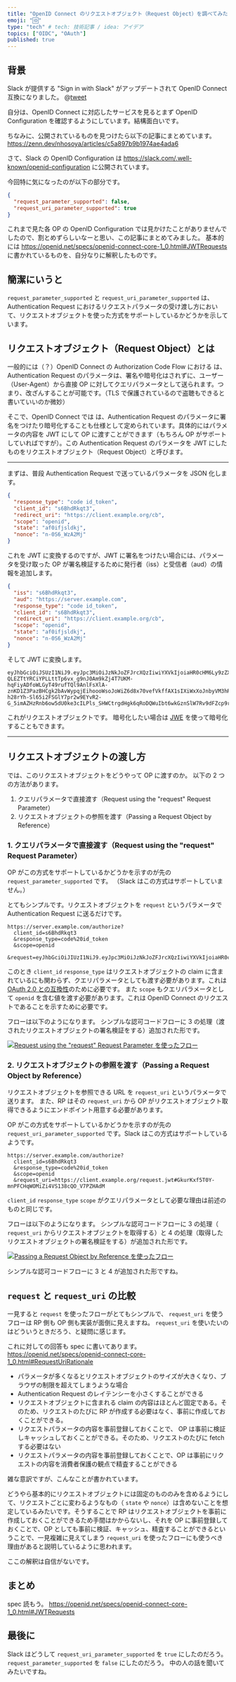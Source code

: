 ```yaml
---
title: "OpenID Connect のリクエストオブジェクト（Request Object）を調べてみた"
emoji: "🆔"
type: "tech" # tech: 技術記事 / idea: アイデア
topics: ["OIDC", "OAuth"]
published: true
---
```


## 背景

Slack が提供する "Sign in with Slack" がアップデートされて OpenID Connect 互換になりました。
@[tweet](https://twitter.com/seratch_ja/status/1420967458521772034)

自分は、OpenID Connect に対応したサービスを見るとまず OpenID Configuration を確認するようにしています。結構面白いです。

ちなみに、公開されているものを見つけたら以下の記事にまとめています。
https://zenn.dev/nhosoya/articles/c5a897b9b1974ae4ada6

さて、Slack の OpenID Configuration は https://slack.com/.well-known/openid-configuration に公開されています。

今回特に気になったのが以下の部分です。

```json
{
  "request_parameter_supported": false,
  "request_uri_parameter_supported": true
}
```

これまで見た各 OP の OpenID Configuration では見かけたことがありませんでしたので、割とめずらしいなーと思い、この記事にまとめてみました。
基本的には https://openid.net/specs/openid-connect-core-1_0.html#JWTRequests に書かれているものを、自分なりに解釈したものです。

## 簡潔にいうと

`request_parameter_supported` と `request_uri_parameter_supported` は、Authentication Request におけるリクエストパラメータの受け渡し方において、リクエストオブジェクトを使った方式をサポートしているかどうかを示しています。

## リクエストオブジェクト（Request Object）とは

一般的には（？）OpenID Connect の Authorization Code Flow における は、Authentication Request のパラメータは、署名や暗号化はされずに、ユーザー（User-Agent）から直接 OP に対してクエリパラメータとして送られます。つまり、改ざんすることが可能です。（TLS で保護されているので盗聴もできると書いていいのか微妙）

そこで、OpenID Connect では は、Authentication Request のパラメータに署名をつけたり暗号化することも仕様として定められています。具体的にはパラメータの内容を JWT にして OP に渡すことができます（もちろん OP がサポートしていればですが）。この Authentication Request のパラメータを JWT にしたものをリクエストオブジェクト（Request Object）と呼びます。

---

まずは、普段 Authentication Request で送っているパラメータを JSON 化します。

```json
{
  "response_type": "code id_token",
  "client_id": "s6BhdRkqt3",
  "redirect_uri": "https://client.example.org/cb",
  "scope": "openid",
  "state": "af0ifjsldkj",
  "nonce": "n-0S6_WzA2Mj"
}
```

これを JWT に変換するのですが、JWT に署名をつけたい場合には、パラメータを受け取った OP が署名検証するために発行者（iss）と受信者（aud）の情報を追加します。

```json
{
  "iss": "s6BhdRkqt3",
  "aud": "https://server.example.com",
  "response_type": "code id_token",
  "client_id": "s6BhdRkqt3",
  "redirect_uri": "https://client.example.org/cb",
  "scope": "openid",
  "state": "af0ifjsldkj",
  "nonce": "n-0S6_WzA2Mj"
}
```

そして JWT に変換します。

```
eyJhbGciOiJSUzI1NiJ9.eyJpc3MiOiJzNkJoZFJrcXQzIiwiYXVkIjoiaHR0cHM6Ly9zZXJ2ZXIuZXhhbXBsZS5jb20iLCJyZXNwb25zZV90eXBlIjoiY29kZSBpZF90b2tlbiIsImNsaWVudF9pZCI6InM2QmhkUmtxdDMiLCJyZWRpcmVjdF91cmkiOiJodHRwczovL2NsaWVudC5leGFtcGxlLm9yZy9jYiIsInNjb3BlIjoib3BlbmlkIiwic3RhdGUiOiJhZjBpZmpzbGRraiIsIm5vbmNlIjoibi0wUzZfV3pBMk1qIn0.xJlut1ecyeQ8qBZrRVb9pCKiIh-QLEZTtYRCiYPLLttTp6vx_g9nJ0Am9kZj4T7UKM-hqFiyADfoWLGyT49rufTQl9AnlFsXlA-znKD1Z3PazBHCgk2bAvWypqjEihoooWsoJoWiZ6d8x70vefVkffAX1sIXiWxXoJnbyVM3hRBp2FOf6zt7yY-h28rYh-Sl65i2FSGlY7pr2w9EYvR2-G_5imAZHzRnb6ow5dU0ke3cILPls_SHWCtrgdHgk6qRoDQWuIbt6wkGznSlW7Rv9dFZcp9rN39bQDdh_3LcJBawPzreW0HMvS_vDRgzk4mAhqEkN1OOegrdTSPhTlGknQ
```

これがリクエストオブジェクトです。
暗号化したい場合は [JWE](https://datatracker.ietf.org/doc/html/rfc7516) を使って暗号化することもできます。

---

## リクエストオブジェクトの渡し方

では、このリクエストオブジェクトをどうやって OP に渡すのか。
以下の 2 つの方法があります。

1. クエリパラメータで直接渡す（Request using the "request" Request Parameter）
2. リクエストオブジェクトの参照を渡す（Passing a Request Object by Reference）

### 1. クエリパラメータで直接渡す（Request using the "request" Request Parameter）

OP がこの方式をサポートしているかどうかを示すのが先の `request_parameter_supported` です。
（Slack はこの方式はサポートしていません。）

とてもシンプルです。リクエストオブジェクトを `request` というパラメータで Authentication Request に送るだけです。

```
https://server.example.com/authorize?
  client_id=s6BhdRkqt3
  &response_type=code%20id_token
  &scope=openid
  &request=eyJhbGciOiJIUzI1NiJ9.eyJpc3MiOiJzNkJoZFJrcXQzIiwiYXVkIjoiaHR0cHM6Ly9zZXJ2ZXIuZXhhbXBsZS5jb20iLCJyZXNwb25zZV90eXBlIjoiY29kZSBpZF90b2tlbiIsImNsaWVudF9pZCI6InM2QmhkUmtxdDMiLCJyZWRpcmVjdF91cmkiOiJodHRwczovL2NsaWVudC5leGFtcGxlLm9yZy9jYiIsInNjb3BlIjoib3BlbmlkIiwic3RhdGUiOiJhZjBpZmpzbGRraiIsIm5vbmNlIjoibi0wUzZfV3pBMk1qIn0.WseHWNXmoD_a7GG9yLBOrYV09jJ5RpjPaEMZ6pPB4MA
```

このとき `client_id` `response_type` はリクエストオブジェクトの claim に含まれているにも関わらず、クエリパラメータとしても渡す必要があります。これは [OAuth 2.0 との互換性](https://datatracker.ietf.org/doc/html/rfc6749#section-4.1.1)のために必要です。
また `scope` もクエリパラメータとして `openid` を含む値を渡す必要があります。これは OpenID Connect のリクエストであることを示すために必要です。

フローは以下のようになります。
シンプルな認可コードフローに 3 の処理（渡されたリクエストオブジェクトの署名検証をする）追加された形です。

[![Request using the "request" Request Parameter を使ったフロー](https://www.plantuml.com/plantuml/png/JP2z3i8m38JtF4Kc10DYhn1gnSJKAeA5hJykDL0770V4snDe2zcIqvVlJacTb2o-lwhIYoNVLy3gu82p4v0iDwP8z8vGuYmFMUQbEsg6kmSdUlvSJUU5oei1UG1Z-z9cPFBg37NaMVz5uOPrAMX9p_JMaWl1L_E34ytG84-2QLmqnDq-xvGPo_Vs0ZHs3ouJfH4SLRH8w3gL0ZNXGzu0)](https://www.plantuml.com/plantuml/uml/JP2z3i8m38JtF4Kc10DYhn1gnSJKAeA5hJykDL0770V4snDe2zcIqvVlJacTb2o-lwhIYoNVLy3gu82p4v0iDwP8z8vGuYmFMUQbEsg6kmSdUlvSJUU5oei1UG1Z-z9cPFBg37NaMVz5uOPrAMX9p_JMaWl1L_E34ytG84-2QLmqnDq-xvGPo_Vs0ZHs3ouJfH4SLRH8w3gL0ZNXGzu0)

### 2. リクエストオブジェクトの参照を渡す（Passing a Request Object by Reference）

リクエストオブジェクトを参照できる URL を `request_uri` というパラメータで送ります。
また、RP はその `request_uri` から OP がリクエストオブジェクト取得できるようにエンドポイント用意する必要があります。

OP がこの方式をサポートしているかどうかを示すのが先の `request_uri_parameter_supported` です。Slack はこの方式はサポートしているようです。

```
https://server.example.com/authorize?
  client_id=s6BhdRkqt3
  &response_type=code%20id_token
  &scope=openid
  &request_uri=https://client.example.org/request.jwt#GkurKxf5T0Y-mnPFCHqWOMiZi4VS138cQO_V7PZHAdM
```

`client_id` `response_type` `scope` がクエリパラメータとして必要な理由は前述のものと同じです。

フローは以下のようになります。
シンプルな認可コードフローに 3 の処理（ `request_uri` からリクエストオブジェクトを取得する）と 4 の処理（取得したリクエストオブジェクトの署名検証をする）が追加された形です。

[![Passing a Request Object by Reference を使ったフロー](https://www.plantuml.com/plantuml/png/NP2z3i8m38JtF4Kc10DYhn1gnSJKgeA51VN7fGRgGEA0U7k2sfgVBJcVxpivTbnOzjr55PuD-Qu4gtOER784ulagpoAz8UHlBGrQuhdTQmit3uxrzB4OtmTlSQRIh5zjWAjMvuCjBKzGSHZs6NUms3p_fm9QVaZXXrN1Q4XFzDgG0-fZn1m5VerM0gIzD7NNzvxA1_ZMd856jlGTLJ7_81eaTAsAWUfmiHS0)](https://www.plantuml.com/plantuml/uml/NP2z3i8m38JtF4Kc10DYhn1gnSJKgeA51VN7fGRgGEA0U7k2sfgVBJcVxpivTbnOzjr55PuD-Qu4gtOER784ulagpoAz8UHlBGrQuhdTQmit3uxrzB4OtmTlSQRIh5zjWAjMvuCjBKzGSHZs6NUms3p_fm9QVaZXXrN1Q4XFzDgG0-fZn1m5VerM0gIzD7NNzvxA1_ZMd856jlGTLJ7_81eaTAsAWUfmiHS0)

シンプルな認可コードフローに 3 と 4 が追加された形ですね。

## `request` と `request_uri` の比較

一見すると `request` を使ったフローがとてもシンプルで、 `request_uri` を使うフローは RP 側も OP 側も実装が面倒に見えますね。
`request_uri` を使いたいのはどういうときだろう、と疑問に感じます。

これに対しての回答も spec に書いてあります。 https://openid.net/specs/openid-connect-core-1_0.html#RequestUriRationale

- パラメータが多くなるとリクエストオブジェクトのサイズが大きくなり、ブラウザの制限を超えてしまうような場合
- Authentication Request のレイテンシーを小さくすることができる
- リクエストオブジェクトに含まれる claim の内容はほとんど固定である。そのため、リクエストのたびに RP が作成する必要はなく、事前に作成しておくことができる。
- リクエストパラメータの内容を事前登録しておくことで、 OP は事前に検証しキャッシュしておくことができる。そのため、リクエストのたびに fetch する必要はない
- リクエストパラメータの内容を事前登録しておくことで、OP は事前にリクエストの内容を消費者保護の観点で精査することができる

雑な意訳ですが、こんなことが書かれています。

どうやら基本的にリクエストオブジェクトには固定のもののみを含めるようにして、リクエストごとに変わるようなもの（ `state` や `nonce`）は含めないことを想定しているみたいです。そうすることで RP はリクエストオブジェクトを事前に作成しておくことができるため手間はかからないし、それを OP に事前登録しておくことで、OP としても事前に検証、キャッシュ、精査することができるということで、一見複雑に見えてしまう `request_uri` を使ったフローにも使うべき理由があると説明しているように思われます。

ここの解釈は自信がないです。

## まとめ

spec 読もう。
https://openid.net/specs/openid-connect-core-1_0.html#JWTRequests

## 最後に

Slack はどうして `request_uri_parameter_supported` を `true` にしたのだろう。
`request_parameter_supported` を `false` にしたのだろう。
中の人の話を聞いてみたいですね。
